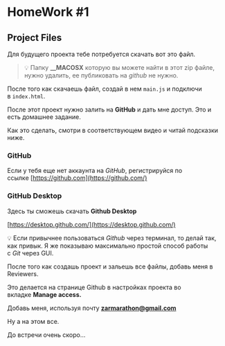 # **HomeWork #1**

## **Project Files**

Для будущего проекта тебе потребуется скачать вот это файл.

> 💡 Папку **__MACOSX** которую вы можете найти в этот zip файле, нужно удалить, ее публиковать на _github_ не нужно.

После того как скачаешь файл, создай в нем `main.js` и подключи в `index.html`.

После этот проект нужно залить на **GitHub** и дать мне доступ. Это и есть домашнее задание.

Как это сделать, смотри в соответствующем видео и читай подсказки ниже.

### **GitHub**

Если у тебя еще нет аккаунта на _GitHub_, регистрируйся по ссылке [https://github.com](https://github.com/)

### **GitHub Desktop**

Здесь ты сможешь скачать **Github Desktop**

[https://desktop.github.com/](https://desktop.github.com/)

💡 Если привычнее пользоваться _Github_ через терминал, то делай так, как привык. Я же показываю максимально простой способ работы с _Git_ через GUI.

После того как создашь проект и зальешь все файлы, добавь меня в Reviewers.

Это делается на странице Github в настройках проекта во вкладке **Manage access.**

Добавь меня, используя почту **zarmarathon@gmail.com**

Ну а на этом все.

До встречи очень скоро...
